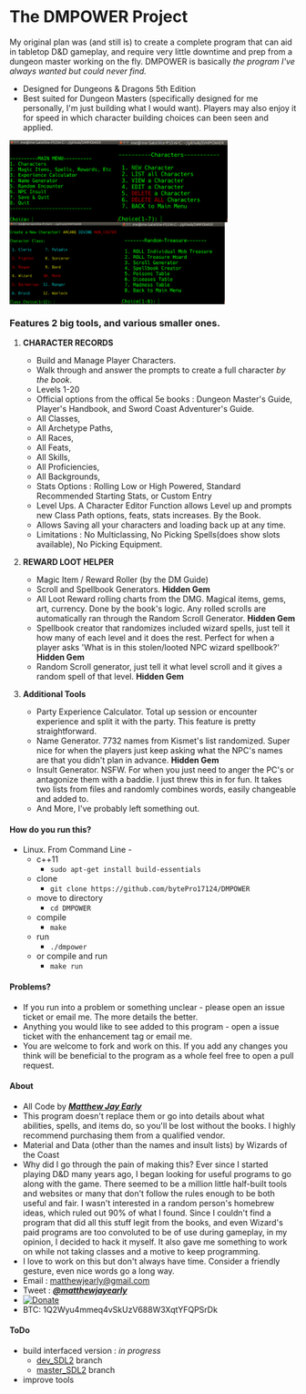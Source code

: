 
# The DMPOWER Project


My original plan was (and still is) to create a complete program that can aid in tabletop D&D gameplay, and require very little downtime and prep from a dungeon master working on the fly. DMPOWER is basically _the program I've always wanted but could never find._ 
 * Designed for Dungeons & Dragons 5th Edition
 * Best suited for Dungeon Masters (specifically designed for me personally, I'm just building what I would want). Players may also enjoy it for speed in which character building choices can been seen and applied.  


<img src="Screenshots/cliscreenshot.png" height="144px" align="left">

<img src="Screenshots/cliscreenshot_characters.png" height="144px" align="left">

<img src="Screenshots/cliscreenshot_characters2.png" height="144px" align="left">

<img src="Screenshots/cliscreenshot_treasure.png" height="144px" align="center">

### Features 2 big tools, and various smaller ones.

1. **CHARACTER RECORDS** 

    * Build and Manage Player Characters.
    * Walk through and answer the prompts to create a full character _by the book_.
    * Levels 1-20
    * Official options from the offical 5e books : Dungeon Master's Guide, Player's Handbook, and Sword Coast Adventurer's Guide.  
    * All Classes, 
    * All Archetype Paths,
    * All Races, 
    * All Feats, 
    * All Skills, 
    * All Proficiencies, 
    * All Backgrounds,
    * Stats Options : Rolling Low or High Powered, Standard Recommended Starting Stats, or Custom Entry
    * Level Ups. A Character Editor Function allows Level up and prompts new Class Path options, feats, stats increases. By the Book.
    * Allows Saving all your characters and loading back up at any time.
    * Limitations : No Multiclassing, No Picking Spells(does show slots available), No Picking Equipment.


2. **REWARD LOOT HELPER** 

    * Magic Item / Reward Roller (by the DM Guide)
    * Scroll and Spellbook Generators. **Hidden Gem**  
    * All Loot Reward rolling charts from the DMG. Magical items, gems, art, currency. Done by the book's logic. Any rolled scrolls are automatically ran through the Random Scroll Generator. **Hidden Gem** 
    * Spellbook creator that randomizes included wizard spells, just tell it how many of each level and it does the rest. Perfect for when a player asks 'What is in this stolen/looted NPC wizard spellbook?' **Hidden Gem** 
    * Random Scroll generator, just tell it what level scroll and it gives a random spell of that level. **Hidden Gem** 

3. **Additional Tools**  

    * Party Experience Calculator. Total up session or encounter experience and split it with the party. This feature is pretty straightforward.  
    * Name Generator. 7732 names from Kismet's list randomized. Super nice for when the players just keep asking what the NPC's names are that you didn't plan in advance. **Hidden Gem**   
    * Insult Generator. NSFW. For when you just need to anger the PC's or antagonize them with a baddie. I just threw this in for fun. It takes two lists from files and randomly combines words, easily changeable and added to.
    * And More, I've probably left something out.

#### How do you run this?  

* Linux. From Command Line -
    * c++11  
        * ````sudo apt-get install build-essentials````
    * clone
        * ````git clone https://github.com/bytePro17124/DMPOWER````
    * move to directory
        * ````cd DMPOWER````
	* compile 
		* ````make````
	* run 
		* ````./dmpower````
	* or compile and run 
		* ````make run````


#### Problems?
  
* If you run into a problem or something unclear - please open an issue ticket or email me. The more details the better.  
* Anything you would like to see added to this program - open a issue ticket with the enhancement tag or email me.  
* You are welcome to fork and work on this. If you add any changes you think will be beneficial to the program as a whole feel free to open a pull request.

#### About

* All Code by [**_Matthew Jay Early_**](https://twitter.com/matthewjayearly) 
* This program doesn't replace them or go into details about what abilities, spells, and items do, so you'll be lost without the books. I highly recommend purchasing them from a qualified vendor.
* Material and Data (other than the names and insult lists) by Wizards of the Coast  
* Why did I go through the pain of making this? Ever since I started playing D&D many years ago, I began looking for useful programs to go along with the game. There seemed to be a million little half-built tools and websites or many that don't follow the rules enough to be both useful and fair. I wasn't interested in a random person's homebrew ideas, which ruled out 90% of what I found. Since I couldn't find a program that did all this stuff legit from the books, and even Wizard's paid programs are too convoluted to be of use during gameplay, in my opinion, I decided to hack it myself. It also gave me something to work on while not taking classes and a motive to keep programming.
* I love to work on this but don't always have time. Consider a friendly gesture, even nice words go a long way.
* Email : [matthewjearly@gmail.com](mailto::matthewjearly@gmail.com) 
* Tweet : [**_@matthewjayearly_**](https://twitter.com/matthewjayearly) 
* [![Donate](https://img.shields.io/badge/Donate-PayPal-green.svg)](https://www.paypal.com/cgi-bin/webscr?cmd=_s-xclick&hosted_button_id=982RBXVEKD9Z8)
* BTC: 1Q2Wyu4mmeq4vSkUzV688W3XqtYFQPSrDk

#### ToDo
* build interfaced version : _in progress_ 
    * [dev_SDL2](https://github.com/bytePro17124/DMPOWER/tree/dev_SDL2) branch 
    * [master_SDL2](https://github.com/bytePro17124/DMPOWER/tree/master_SDL2) branch
* improve tools
